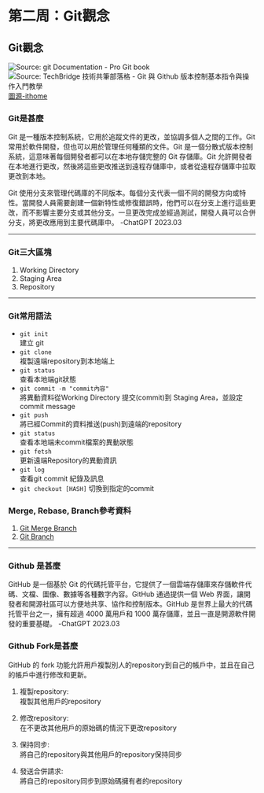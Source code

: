 # 第二周：Git觀念
## Git觀念

![Source: git Documentation - Pro Git book](https://1.bp.blogspot.com/-OXDQnkIMhYo/XO-pJSiLWQI/AAAAAAAAD7E/B53B_TqGTuEC0LIvxjY4HKRbiirTGwlCwCLcBGAs/s640/git01.png)  
![Source: TechBridge 技術共筆部落格 - Git 與 Github 版本控制基本指令與操作入門教學](https://1.bp.blogspot.com/-fh2SDRXG-HU/XO_Kov4n_-I/AAAAAAAAD7c/Bo1HWbK6AV8mZr5S-W191qDfCip48-J3ACLcBGAs/s1600/git02.png)
[圖源-ithome](https://www.google.com/url?sa=i&url=https%3A%2F%2Fwww.ithome.com.tw%2Fnews%2F95283&psig=AOvVaw3E5JQHFqlVuIoiZf0kePAv&ust=1679728599693000&source=images&cd=vfe&ved=0CBAQjRxqFwoTCMDn2eWC9P0CFQAAAAAdAAAAABAE)  

### Git是甚麼
Git 是一種版本控制系統，它用於追蹤文件的更改，並協調多個人之間的工作。Git 常用於軟件開發，但也可以用於管理任何種類的文件。Git 是一個分散式版本控制系統，這意味著每個開發者都可以在本地存儲完整的 Git 存儲庫。Git 允許開發者在本地進行更改，然後將這些更改推送到遠程存儲庫中，或者從遠程存儲庫中拉取更改到本地。  

Git 使用分支來管理代碼庫的不同版本。每個分支代表一個不同的開發方向或特性。當開發人員需要創建一個新特性或修復錯誤時，他們可以在分支上進行這些更改，而不影響主要分支或其他分支。一旦更改完成並經過測試，開發人員可以合併分支，將更改應用到主要代碼庫中。 -ChatGPT 2023.03


---
### Git三大區塊
1. Working Directory
2. Staging Area
3. Repository

---
### Git常用語法
* `git init`  
建立 git
* `git clone`  
複製遠端repository到本地端上  
* `git status`  
查看本地端git狀態  
* `git commit -m "commit內容"`  
將異動資料從Working Directory 提交(commit)到 Staging Area，並設定commit message  
* `git push`  
將已經Commit的資料推送(push)到遠端的repository  
* `git status`  
查看本地端未commit檔案的異動狀態  
* `git fetsh`  
更新遠端Repository的異動資訊  
* `git log`  
查看git commit 紀錄及訊息  
* `git checkout [HASH]`
切換到指定的commit

### Merge, Rebase, Branch參考資料
1. [Git Merge Branch](https://www.maxlist.xyz/2020/05/02/git-merge-rebase/)  
2. [Git Branch](https://ithelp.ithome.com.tw/articles/10231008)  

---
### Github 是甚麼
GitHub 是一個基於 Git 的代碼托管平台，它提供了一個雲端存儲庫來存儲軟件代碼、文檔、圖像、數據等各種數字內容。GitHub 通過提供一個 Web 界面，讓開發者和開源社區可以方便地共享、協作和控制版本。GitHub 是世界上最大的代碼托管平台之一，擁有超過 4000 萬用戶和 1000 萬存儲庫，並且一直是開源軟件開發的重要基礎。 -ChatGPT 2023.03

### Github Fork是甚麼
GitHub 的 fork 功能允許用戶複製別人的repository到自己的帳戶中，並且在自己的帳戶中進行修改和更新。

1. 複製repository:  
    複製其他用戶的repository  

2. 修改repository:  
    在不更改其他用戶的原始碼的情況下更改repository

3. 保持同步:  
    將自己的repository與其他用戶的repository保持同步
    
4. 發送合併請求:  
    將自己的repository同步到原始碼擁有者的repository




